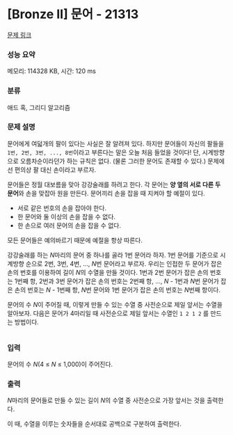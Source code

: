 # [Bronze II] 문어 - 21313 

[문제 링크](https://www.acmicpc.net/problem/21313) 

### 성능 요약

메모리: 114328 KB, 시간: 120 ms

### 분류

애드 혹, 그리디 알고리즘

### 문제 설명

<p>문어에게 여덟개의 팔이 있다는 사실은 잘 알려져 있다. 하지만 문어들이 자신의 팔들을 <code>1번, 2번, 3번, ..., 8번</code>이라고 부른다는 말은 오늘 처음 들었을 것이다! 단, 시계방향으로 오름차순이라던가 하는 규칙은 없다. (물론 그러한 문어도 존재할 수 있다.) 문제에선 편의상 팔 대신 손이라고 부르자.</p>

<p>문어들은 정월 대보름을 맞아 강강술래를 하려고 한다. 각 문어는 <strong>양 옆의 서로 다른 두 문어</strong>와 손을 맞잡아 원을 만든다. 문어끼리 손을 잡을 때 지켜야 할 예절이 있다.</p>

<ul>
	<li>서로 같은 번호의 손을 잡아야 한다.</li>
	<li>한 문어와 둘 이상의 손을 잡을 수 없다.</li>
	<li>한 손으로 여러 문어의 손을 잡을 수 없다.</li>
</ul>

<p>모든 문어들은 예의바르기 때문에 예절을 항상 따른다.</p>

<p>강강술래를 하는 <em>N</em>마리의 문어 중 하나를 골라 1번 문어라 하자. 1번 문어를 기준으로 시계방향 순으로 2번, 3번, 4번, ..., <em>N</em>번 문어라고 부르자. 우리는 인접한 두 문어가 잡은 손의 번호를 이용하여 길이 <em>N</em>의 수열을 만들 것이다. 1번과 2번 문어가 잡은 손의 번호는 1번째 항, 2번과 3번 문어가 잡은 손의 번호는 2번째 항, ..., <em>N </em>- 1번과 <em>N</em>번 문어가 잡은 손의 번호는 <em>N </em>- 1번째 항, <em>N</em>번 문어와 1번 문어가 잡은 손의 번호는 <em>N</em>번째 항이다.</p>

<p>문어의 수 <em>N</em>이 주어질 때, 이렇게 만들 수 있는 수열 중 사전순으로 제일 앞서는 수열을 알아보자. 다음은 문어가 4마리일 때 사전순으로 제일 앞서는 수열인 <code>1 2 1 2</code> 를 만드는 방법이다.</p>

<p style="text-align: center;"><img alt="" src="https://upload.acmicpc.net/c76d82ab-62c0-496f-bce3-55ca67416f92/-/preview/"><br>
 </p>

### 입력 

 <p>문어의 수 <em>N</em>(4 ≤ <em>N</em> ≤ 1,000)이 주어진다.</p>

### 출력 

 <p><em>N</em>마리의 문어들로 만들 수 있는 길이 <em>N</em>의 수열 중 사전순으로 가장 앞서는 것을 출력한다.</p>

<p>이 때, 수열을 이루는 숫자들을 순서대로 공백으로 구분하여 출력한다.</p>

